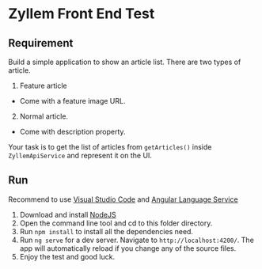 # Zyllem Front End Test

## Requirement

Build a simple application to show an article list. There are two types of article.

1. Feature article
- Come with a feature image URL.

2. Normal article.
- Come with description property.

Your task is to get the list of articles from `getArticles()` inside `ZyllemApiService` and represent it on the UI.

## Run

Recommend to use [Visual Studio Code](https://code.visualstudio.com/) and [Angular Language Service](https://marketplace.visualstudio.com/items?itemName=Angular.ng-template)

1. Download and install [NodeJS](https://nodejs.org/dist/v10.16.0/node-v10.16.0-x64.msi) 
2. Open the command line tool and cd to this folder directory.
3. Run `npm install` to install all the dependencies need.
4. Run `ng serve` for a dev server. Navigate to `http://localhost:4200/`. The app will automatically reload if you change any of the source files.
5. Enjoy the test and good luck.  
